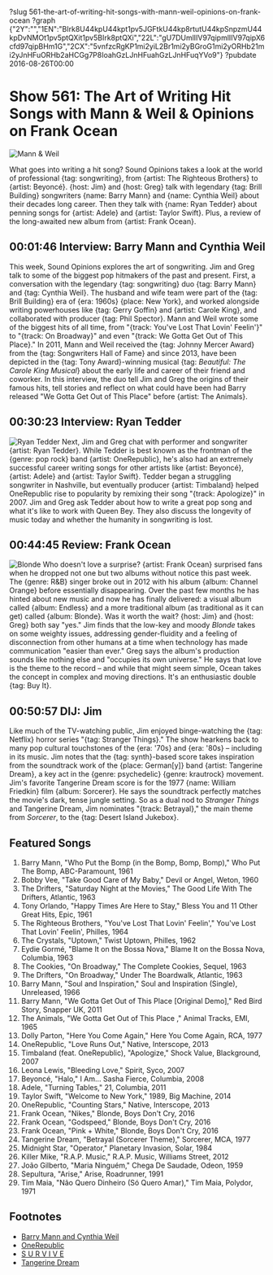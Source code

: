 ?slug 561-the-art-of-writing-hit-songs-with-mann-weil-opinions-on-frank-ocean
?graph {"2Y":"","1EN":"BIrk8U44kpU44kpt1pv5JGFtkU44kp8rtutU44kpSnpzmU44kpDvNMOt1pv5ptQXit1pv5BIrk8ptQXi","22L":"gU7DUmlIIV97qipmlIIV97qipX6cfd97qipBHm1G","2CX":"5vnfzcRgKP1mi2yiL2Br1mi2yBGroG1mi2yORHb21mi2yJnHFuORHb2aHCGg7P8IoahGzLJnHFuahGzLJnHFuqYVo9"}
?pubdate 2016-08-26T00:00

# Show 561: The Art of Writing Hit Songs with Mann & Weil & Opinions on Frank Ocean
![Mann & Weil](//static.soundopinions.org/images/2016/mannweil_web.jpg)

What goes into writing a hit song? Sound Opinions takes a look at the world of professional {tag: songwriting}, from {artist: The Righteous Brothers} to {artist: Beyoncé}. {host: Jim} and {host: Greg} talk with legendary {tag: Brill Building} songwriters {name: Barry Mann} and {name: Cynthia Weil} about their decades long career. Then they talk with {name: Ryan Tedder} about penning songs for {artist: Adele} and {artist: Taylor Swift}. Plus, a review of the long-awaited new album from {artist: Frank Ocean}.


## 00:01:46 Interview: Barry Mann and Cynthia Weil

This week, Sound Opinions explores the art of songwriting. Jim and Greg talk to some of the biggest pop hitmakers of the past and present. First, a conversation with the legendary {tag: songwriting} duo {tag: Barry Mann} and {tag: Cynthia Weil}. The husband and wife team were part of the {tag: Brill Building} era of {era: 1960s} {place: New York}, and worked alongside writing powerhouses like {tag: Gerry Goffin} and {artist: Carole King}, and collaborated with producer {tag: Phil Spector}. Mann and Weil wrote some of the biggest hits of all time, from "{track: You've Lost That Lovin' Feelin'}" to "{track: On Broadway}" and even "{track: We Gotta Get Out of This Place}." In 2011, Mann and Weil received the {tag: Johnny Mercer Award} from the {tag: Songwriters Hall of Fame} and since 2013, have been depicted in the {tag: Tony Award}-winning musical {tag: *Beautiful: The Carole King Musical*} about the early life and career of their friend and coworker. In this interview, the duo tell Jim and Greg the origins of their famous hits, tell stories and reflect on what could have been had Barry released  "We Gotta Get Out of This Place"  before {artist: The Animals}.


## 00:30:23 Interview: Ryan Tedder
![Ryan Tedder](//static.soundopinions.org/images/2016/tedder.jpeg)
Next, Jim and Greg chat with performer and songwriter {artist: Ryan Tedder}. While Tedder is best known as the frontman of the {genre: pop rock} band {artist: OneRepublic}, he's also had an extremely successful career writing songs for other artists like {artist: Beyoncé}, {artist: Adele} and {artist: Taylor Swift}. Tedder began a struggling songwriter in Nashville, but eventually producer {artist: Timbaland} helped OneRepublic rise to popularity by remixing their song "{track: Apologize}" in 2007. Jim and Greg ask Tedder about how to write a great pop song and what it's like to work with Queen Bey. They also discuss the longevity of music today and whether the humanity in songwriting is lost.


## 00:44:45 Review: Frank Ocean
![Blonde](//static.soundopinions.org/assets/561/22L0.jpg "442122051/1146195596")
Who doesn't love a surprise? {artist: Frank Ocean} surprised fans when he dropped not one but two albums without notice this past week. The {genre: R&B} singer broke out in 2012 with his album {album: Channel Orange} before essentially disappearing. Over the past few months he has hinted about new music and now he has finally delivered: a visual album called {album: Endless} and a more traditional album (as traditional as it can get) called {album: Blonde}. Was it worth the wait? {host: Jim} and {host: Greg} both say "yes." Jim finds that the low-key and moody *Blonde* takes on some weighty issues, addressing gender-fluidity and a feeling of disconnection from other humans at a time when technology has made communication "easier than ever." Greg says the album's production sounds like nothing else and "occupies its own universe." He says that love is the theme to the record – and while that might seem simple, Ocean takes the concept in complex and moving directions. It's an enthusiastic double {tag: Buy It}. 


## 00:50:57 DIJ: Jim
Like much of the TV-watching public, Jim enjoyed binge-watching the {tag: Netflix} horror series "{tag: Stranger Things}." The show hearkens back to many pop cultural touchstones of the {era: '70s} and {era: '80s} – including in its music. Jim notes that the {tag: synth}-based score takes inspiration from the soundtrack work of the {place: German[y]} band {artist: Tangerine Dream}, a key act in the {genre: psychedelic} {genre: krautrock} movement. Jim's favorite Tangerine Dream score is for the 1977 {name: William Friedkin} film {album: Sorcerer}. He says the soundtrack perfectly matches the movie's dark, tense jungle setting. So as a dual nod to *Stranger Things* and Tangerine Dream, Jim nominates "{track: Betrayal}," the main theme from *Sorcerer*, to the {tag: Desert Island Jukebox}.

## Featured Songs

1. Barry Mann, "Who Put the Bomp (in the Bomp, Bomp, Bomp)," Who Put The Bomp, ABC-Paramount, 1961
1. Bobby Vee, "Take Good Care of My Baby," Devil or Angel, Weton, 1960
1. The Drifters, "Saturday Night at the Movies," The Good Life With The Drifters, Atlantic, 1963
1. Tony Orlando, "Happy Times Are Here to Stay," Bless You and 11 Other Great Hits, Epic, 1961
1. The Righteous Brothers, "You've Lost That Lovin' Feelin'," You've Lost That Lovin' Feelin', Philles, 1964
1. The Crystals, "Uptown," Twist Uptown, Philles, 1962
1. Eydie Gormé, "Blame It on the Bossa Nova," Blame It on the Bossa Nova, Columbia, 1963
1. The Cookies, "On Broadway," The Complete Cookies, Sequel, 1963
1. The Drifters, "On Broadway," Under The Boardwalk, Atlantic, 1963
1. Barry Mann, "Soul and Inspiration," Soul and Inspiration (Single), Unreleased, 1966
1. Barry Mann, "We Gotta Get Out of This Place [Original Demo]," Red Bird Story, Snapper UK, 2011
1. The Animals, "We Gotta Get Out of This Place ," Animal Tracks, EMI, 1965
1. Dolly Parton, "Here You Come Again," Here You Come Again, RCA, 1977
1. OneRepublic, "Love Runs Out," Native, Interscope, 2013
1. Timbaland (feat. OneRepublic), "Apologize," Shock Value, Blackground, 2007
1. Leona Lewis, "Bleeding Love," Spirit, Syco, 2007
1. Beyoncé, "Halo," I Am... Sasha Fierce, Columbia, 2008
1. Adele, "Turning Tables," 21, Columbia, 2011
1. Taylor Swift, "Welcome to New York," 1989, Big Machine, 2014
1. OneRepublic, "Counting Stars," Native, Interscope, 2013
1. Frank Ocean, "Nikes," Blonde, Boys Don't Cry, 2016
1. Frank Ocean, "Godspeed," Blonde, Boys Don't Cry, 2016
1. Frank Ocean, "Pink + White," Blonde, Boys Don't Cry, 2016
1. Tangerine Dream, "Betrayal (Sorcerer Theme)," Sorcerer, MCA, 1977
1. Midnight Star, "Operator," Planetary Invasion, Solar, 1984
1. Killer Mike, "R.A.P. Music," R.A.P. Music, Williams Street, 2012
1. João Gilberto, "Maria Ninguém," Chega De Saudade, Odeon, 1959
1. Sepultura, "Arise," Arise, Roadrunner, 1991
1. Tim Maia, "Não Quero Dinheiro (Só Quero Amar)," Tim Maia, Polydor, 1971

## Footnotes
- [Barry Mann and Cynthia Weil](http://www.mann-weil.com/)
- [OneRepublic](http://onerepublic.com/kids360/)
- [S U R V I V E](https://survive.bandcamp.com/)
- [Tangerine Dream](http://www.tangerinedream.org/)
